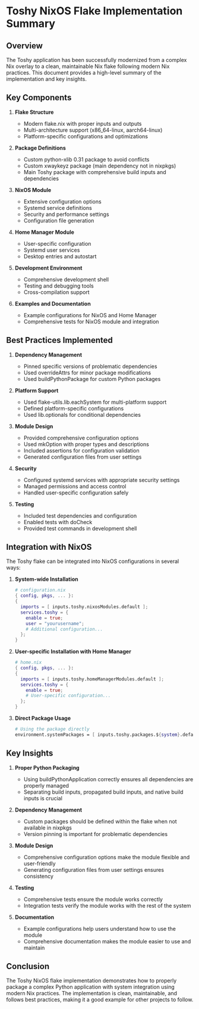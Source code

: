 # Toshy NixOS Flake Implementation Summary

## Overview

The Toshy application has been successfully modernized from a complex Nix overlay to a clean, maintainable Nix flake following modern Nix practices. This document provides a high-level summary of the implementation and key insights.

## Key Components

1. **Flake Structure**
   - Modern flake.nix with proper inputs and outputs
   - Multi-architecture support (x86_64-linux, aarch64-linux)
   - Platform-specific configurations and optimizations

2. **Package Definitions**
   - Custom python-xlib 0.31 package to avoid conflicts
   - Custom xwaykeyz package (main dependency not in nixpkgs)
   - Main Toshy package with comprehensive build inputs and dependencies

3. **NixOS Module**
   - Extensive configuration options
   - Systemd service definitions
   - Security and performance settings
   - Configuration file generation

4. **Home Manager Module**
   - User-specific configuration
   - Systemd user services
   - Desktop entries and autostart

5. **Development Environment**
   - Comprehensive development shell
   - Testing and debugging tools
   - Cross-compilation support

6. **Examples and Documentation**
   - Example configurations for NixOS and Home Manager
   - Comprehensive tests for NixOS module and integration

## Best Practices Implemented

1. **Dependency Management**
   - Pinned specific versions of problematic dependencies
   - Used overrideAttrs for minor package modifications
   - Used buildPythonPackage for custom Python packages

2. **Platform Support**
   - Used flake-utils.lib.eachSystem for multi-platform support
   - Defined platform-specific configurations
   - Used lib.optionals for conditional dependencies

3. **Module Design**
   - Provided comprehensive configuration options
   - Used mkOption with proper types and descriptions
   - Included assertions for configuration validation
   - Generated configuration files from user settings

4. **Security**
   - Configured systemd services with appropriate security settings
   - Managed permissions and access control
   - Handled user-specific configuration safely

5. **Testing**
   - Included test dependencies and configuration
   - Enabled tests with doCheck
   - Provided test commands in development shell

## Integration with NixOS

The Toshy flake can be integrated into NixOS configurations in several ways:

1. **System-wide Installation**
   ```nix
   # configuration.nix
   { config, pkgs, ... }:
   {
     imports = [ inputs.toshy.nixosModules.default ];
     services.toshy = {
       enable = true;
       user = "yourusername";
       # Additional configuration...
     };
   }
   ```

2. **User-specific Installation with Home Manager**
   ```nix
   # home.nix
   { config, pkgs, ... }:
   {
     imports = [ inputs.toshy.homeManagerModules.default ];
     services.toshy = {
       enable = true;
       # User-specific configuration...
     };
   }
   ```

3. **Direct Package Usage**
   ```nix
   # Using the package directly
   environment.systemPackages = [ inputs.toshy.packages.${system}.default ];
   ```

## Key Insights

1. **Proper Python Packaging**
   - Using buildPythonApplication correctly ensures all dependencies are properly managed
   - Separating build inputs, propagated build inputs, and native build inputs is crucial

2. **Dependency Management**
   - Custom packages should be defined within the flake when not available in nixpkgs
   - Version pinning is important for problematic dependencies

3. **Module Design**
   - Comprehensive configuration options make the module flexible and user-friendly
   - Generating configuration files from user settings ensures consistency

4. **Testing**
   - Comprehensive tests ensure the module works correctly
   - Integration tests verify the module works with the rest of the system

5. **Documentation**
   - Example configurations help users understand how to use the module
   - Comprehensive documentation makes the module easier to use and maintain

## Conclusion

The Toshy NixOS flake implementation demonstrates how to properly package a complex Python application with system integration using modern Nix practices. The implementation is clean, maintainable, and follows best practices, making it a good example for other projects to follow.
